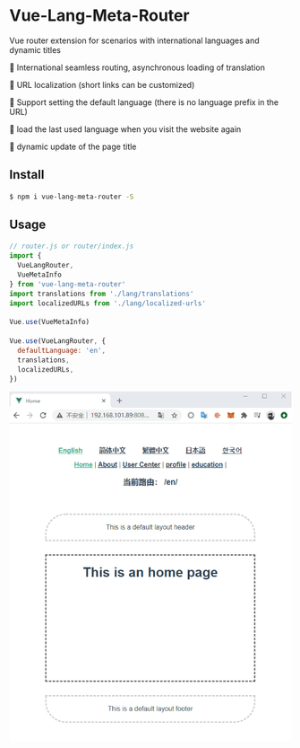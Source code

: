 
# Vue-Lang-Meta-Router

Vue router extension for scenarios with international languages and dynamic titles

:pizza: International seamless routing, asynchronous loading of translation

:violin: URL localization (short links can be customized)

:gun: Support setting the default language (there is no language prefix in the URL)

:meat_on_bone: load the last used language when you visit the website again

:cherry_blossom: dynamic update of the page title

## Install

``` sh
$ npm i vue-lang-meta-router -S
```

## Usage

``` js
// router.js or router/index.js
import {
  VueLangRouter,
  VueMetaInfo
} from 'vue-lang-meta-router'
import translations from './lang/translations'
import localizedURLs from './lang/localized-urls'

Vue.use(VueMetaInfo)

Vue.use(VueLangRouter, {
  defaultLanguage: 'en',
  translations,
  localizedURLs,
})
```

![image](./effect.gif)